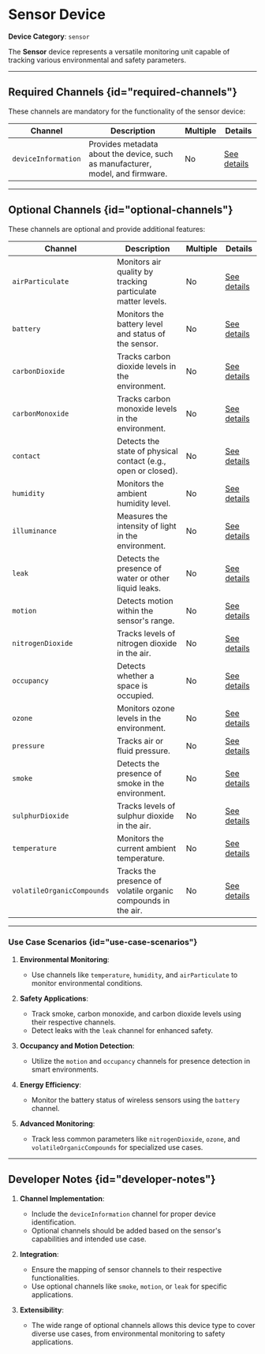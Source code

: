 # Sensor Device

**Device Category**: `sensor`

The **Sensor** device represents a versatile monitoring unit capable of tracking various environmental
and safety parameters.

---

## Required Channels {id="required-channels"}

These channels are mandatory for the functionality of the sensor device:

| **Channel**         | **Description**                                                                | **Multiple** | **Details**                                |
|---------------------|--------------------------------------------------------------------------------|--------------|--------------------------------------------|
| `deviceInformation` | Provides metadata about the device, such as manufacturer, model, and firmware. | No           | [See details](DeviceInformationChannel.md) |

---

## Optional Channels {id="optional-channels"}

These channels are optional and provide additional features:

| **Channel**                | **Description**                                               | **Multiple** | **Details**                                       |
|----------------------------|---------------------------------------------------------------|--------------|---------------------------------------------------|
| `airParticulate`           | Monitors air quality by tracking particulate matter levels.   | No           | [See details](AirParticulateChannel.md)           |
| `battery`                  | Monitors the battery level and status of the sensor.          | No           | [See details](BatteryChannel.md)                  |
| `carbonDioxide`            | Tracks carbon dioxide levels in the environment.              | No           | [See details](CarbonDioxideChannel.md)            |
| `carbonMonoxide`           | Tracks carbon monoxide levels in the environment.             | No           | [See details](CarbonMonoxideChannel.md)           |
| `contact`                  | Detects the state of physical contact (e.g., open or closed). | No           | [See details](ContactChannel.md)                  |
| `humidity`                 | Monitors the ambient humidity level.                          | No           | [See details](HumidityChannel.md)                 |
| `illuminance`              | Measures the intensity of light in the environment.           | No           | [See details](IlluminanceChannel.md)              |
| `leak`                     | Detects the presence of water or other liquid leaks.          | No           | [See details](LeakChannel.md)                     |
| `motion`                   | Detects motion within the sensor's range.                     | No           | [See details](MotionChannel.md)                   |
| `nitrogenDioxide`          | Tracks levels of nitrogen dioxide in the air.                 | No           | [See details](NitrogenDioxideChannel.md)          |
| `occupancy`                | Detects whether a space is occupied.                          | No           | [See details](OccupancyChannel.md)                |
| `ozone`                    | Monitors ozone levels in the environment.                     | No           | [See details](OzoneChannel.md)                    |
| `pressure`                 | Tracks air or fluid pressure.                                 | No           | [See details](PressureChannel.md)                 |
| `smoke`                    | Detects the presence of smoke in the environment.             | No           | [See details](SmokeChannel.md)                    |
| `sulphurDioxide`           | Tracks levels of sulphur dioxide in the air.                  | No           | [See details](SulphurDioxideChannel.md)           |
| `temperature`              | Monitors the current ambient temperature.                     | No           | [See details](TemperatureChannel.md)              |
| `volatileOrganicCompounds` | Tracks the presence of volatile organic compounds in the air. | No           | [See details](VolatileOrganicCompoundsChannel.md) |

---

### Use Case Scenarios {id="use-case-scenarios"}

1. **Environmental Monitoring**:
    - Use channels like `temperature`, `humidity`, and `airParticulate` to monitor environmental conditions.

2. **Safety Applications**:
    - Track smoke, carbon monoxide, and carbon dioxide levels using their respective channels.
    - Detect leaks with the `leak` channel for enhanced safety.

3. **Occupancy and Motion Detection**:
    - Utilize the `motion` and `occupancy` channels for presence detection in smart environments.

4. **Energy Efficiency**:
    - Monitor the battery status of wireless sensors using the `battery` channel.

5. **Advanced Monitoring**:
    - Track less common parameters like `nitrogenDioxide`, `ozone`, and `volatileOrganicCompounds` for specialized use cases.

---

## Developer Notes {id="developer-notes"}

1. **Channel Implementation**:
    - Include the `deviceInformation` channel for proper device identification.
    - Optional channels should be added based on the sensor's capabilities and intended use case.

2. **Integration**:
    - Ensure the mapping of sensor channels to their respective functionalities.
    - Use optional channels like `smoke`, `motion`, or `leak` for specific applications.

3. **Extensibility**:
    - The wide range of optional channels allows this device type to cover diverse use cases, from environmental monitoring to safety applications.
